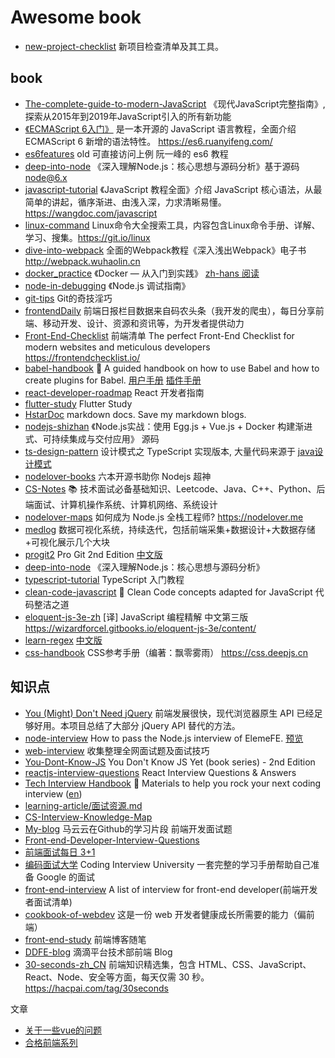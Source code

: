 # Awesome book

- [new-project-checklist](https://github.com/phodal/new-project-checklist) 新项目检查清单及其工具。

## book

- [The-complete-guide-to-modern-JavaScript](https://github.com/AlbertoMontalesi/The-complete-guide-to-modern-JavaScript) 《现代JavaScript完整指南》, 探索从2015年到2019年JavaScript引入的所有新功能
- [《ECMAScript 6入门》](https://github.com/ruanyf/es6tutorial) 是一本开源的 JavaScript 语言教程，全面介绍 ECMAScript 6 新增的语法特性。 https://es6.ruanyifeng.com/
- [es6features](https://github.com/webcoding/es6features) old 可直接访问上例 阮一峰的 es6 教程
- [deep-into-node](https://github.com/yjhjstz/deep-into-node) 《深入理解Node.js：核心思想与源码分析》基于源码 node@6.x
- [javascript-tutorial](https://github.com/wangdoc/javascript-tutorial) 《JavaScript 教程全面》介绍 JavaScript 核心语法，从最简单的讲起，循序渐进、由浅入深，力求清晰易懂。 https://wangdoc.com/javascript
- [linux-command](https://github.com/jaywcjlove/linux-command) Linux命令大全搜索工具，内容包含Linux命令手册、详解、学习、搜集。https://git.io/linux
- [dive-into-webpack](https://github.com/gwuhaolin/dive-into-webpack) 全面的Webpack教程《深入浅出Webpack》电子书 http://webpack.wuhaolin.cn
- [docker_practice](https://github.com/yeasy/docker_practice) 《Docker — 从入门到实践》 [zh-hans 阅读](https://docker_practice.gitee.io/zh-cn/)
- [node-in-debugging](https://github.com/nswbmw/node-in-debugging) 《Node.js 调试指南》
- [git-tips](https://github.com/521xueweihan/git-tips) Git的奇技淫巧
- [frontendDaily](https://github.com/kujian/frontendDaily) 前端日报栏目数据来自码农头条（我开发的爬虫），每日分享前端、移动开发、设计、资源和资讯等，为开发者提供动力
- [Front-End-Checklist](https://github.com/thedaviddias/Front-End-Checklist) 前端清单  The perfect Front-End Checklist for modern websites and meticulous developers https://frontendchecklist.io/
- [babel-handbook](https://github.com/jamiebuilds/babel-handbook) 📘 A guided handbook on how to use Babel and how to create plugins for Babel. [用户手册](https://github.com/jamiebuilds/babel-handbook/blob/master/translations/zh-Hans/user-handbook.md) [插件手册](https://github.com/jamiebuilds/babel-handbook/blob/master/translations/zh-Hans/plugin-handbook.md)
- [react-developer-roadmap](https://github.com/adam-golab/react-developer-roadmap/blob/master/README-CN.md) React 开发者指南
- [flutter-study](https://github.com/yang7229693/flutter-study) Flutter Study
- [HstarDoc](https://github.com/hstarorg/HstarDoc) markdown docs. Save my markdown blogs.
- [nodejs-shizhan](https://github.com/MiYogurt/nodejs-shizhan) 《Node.js实战：使用 Egg.js + Vue.js + Docker 构建渐进式、可持续集成与交付应用》 源码
- [ts-design-pattern](https://github.com/MiYogurt/ts-design-pattern) 设计模式之 TypeScript 实现版本, 大量代码来源于 [java设计模式](http://www.runoob.com/design-pattern/design-pattern-tutorial.html)
- [nodelover-books](https://github.com/MiYogurt/nodelover-books) 六本开源书助你 Nodejs 超神
- [CS-Notes](https://github.com/CyC2018/CS-Notes) 📚 技术面试必备基础知识、Leetcode、Java、C++、Python、后端面试、计算机操作系统、计算机网络、系统设计
- [nodelover-maps](https://github.com/MiYogurt/nodelover-maps) 如何成为 Node.js 全栈工程师? https://nodelover.me
- [medlog](https://github.com/yexiaochai/medlog) 数据可视化系统，持续迭代，包括前端采集+数据设计+大数据存储+可视化展示几个大块
- [progit2](https://github.com/progit/progit2) Pro Git 2nd Edition [中文版](https://git-scm.com/book/zh/v2)
- [deep-into-node](https://github.com/yjhjstz/deep-into-node) 《深入理解Node.js：核心思想与源码分析》
- [typescript-tutorial](https://github.com/xcatliu/typescript-tutorial) TypeScript 入门教程
- [clean-code-javascript](https://github.com/ryanmcdermott/clean-code-javascript) 🛁 Clean Code concepts adapted for JavaScript 代码整洁之道
- [eloquent-js-3e-zh](https://github.com/wizardforcel/eloquent-js-3e-zh) [译] JavaScript 编程精解 中文第三版 https://wizardforcel.gitbooks.io/eloquent-js-3e/content/
- [learn-regex](https://github.com/ziishaned/learn-regex) [中文版](https://github.com/ziishaned/learn-regex/blob/master/translations/README-cn.md)
- [css-handbook](https://github.com/webcoding/css-handbook) CSS参考手册（编著：飘零雾雨） https://css.deepjs.cn

## 知识点

- [You (Might) Don't Need jQuery](https://github.com/nefe/You-Dont-Need-jQuery) 前端发展很快，现代浏览器原生 API 已经足够好用。本项目总结了大部分 jQuery API 替代的方法。
- [node-interview](https://github.com/ElemeFE/node-interview) How to pass the Node.js interview of ElemeFE. [预览](https://elemefe.github.io/node-interview/#/sections/zh-cn/)
- [web-interview](https://github.com/yisainan/web-interview) 收集整理全网面试题及面试技巧
- [You-Dont-Know-JS](https://github.com/getify/You-Dont-Know-JS/blob/2nd-ed/README.md) You Don't Know JS Yet (book series) - 2nd Edition
- [reactjs-interview-questions](https://github.com/sudheerj/reactjs-interview-questions) React Interview Questions & Answers
- [Tech Interview Handbook](https://github.com/yangshun/tech-interview-handbook) 💯 Materials to help you rock your next coding interview ([en](https://yangshun.github.io/tech-interview-handbook/))
- [learning-article/面试资源.md](https://github.com/webproblem/learning-article/blob/master/%E9%9D%A2%E8%AF%95%E8%B5%84%E6%BA%90.md)
- [CS-Interview-Knowledge-Map](https://github.com/InterviewMap/CS-Interview-Knowledge-Map)
- [My-blog](https://github.com/markyun/My-blog/tree/master/Front-end-Developer-Questions) 马云云在Github的学习片段 前端开发面试题
- [Front-end-Developer-Interview-Questions](https://github.com/h5bp/Front-end-Developer-Interview-Questions)
- [前端面试每日 3+1](https://github.com/haizlin/fe-interview/issues)
- [编码面试大学](https://github.com/jwasham/coding-interview-university/blob/master/translations/README-cn.md) Coding Interview University 一套完整的学习手册帮助自己准备 Google 的面试
- [front-end-interview](https://github.com/Advanced-Interview-Question/front-end-interview) A list of interview for front-end developer(前端开发者面试清单)
- [cookbook-of-webdev](https://github.com/xiaosansiji/cookbook-of-webdev) 这是一份 web 开发者健康成长所需要的能力（偏前端）
- [front-end-study](https://github.com/CompileYouth/front-end-study) 前端博客随笔
- [DDFE-blog](https://github.com/DDFE/DDFE-blog) 滴滴平台技术部前端 Blog
- [30-seconds-zh_CN](https://github.com/b3log/30-seconds-zh_CN) 前端知识精选集，包含 HTML、CSS、JavaScript、React、Node、安全等方面，每天仅需 30 秒。https://hacpai.com/tag/30seconds

文章

- [关于一些vue的问题](https://juejin.im/post/5dac07675188253d706643f4)
- [合格前端系列](https://zhuanlan.zhihu.com/p/28058983)
